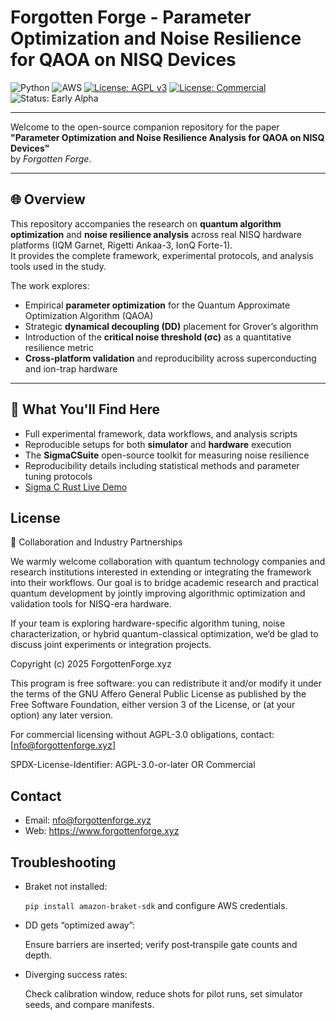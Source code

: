 # Forgotten Forge - Parameter Optimization and Noise Resilience for QAOA on NISQ Devices

![Python](https://img.shields.io/badge/Python-3.11-blue?logo=python)
![AWS](https://img.shields.io/badge/AWS-Cloud-orange?logo=amazonaws)
[![License: AGPL v3](https://img.shields.io/badge/License-AGPL%20v3-blue.svg)](https://www.gnu.org/licenses/agpl-3.0.en.html)
[![License: Commercial](https://img.shields.io/badge/License-Commercial-orange)](LICENSE-COMMERCIAL.txt)
![Status: Early Alpha](https://img.shields.io/badge/status-early--alpha-red)



---
Welcome to the open-source companion repository for the paper  
**"Parameter Optimization and Noise Resilience Analysis for QAOA on NISQ Devices"**  
by *Forgotten Forge*.


---

## 🌐 Overview

This repository accompanies the research on **quantum algorithm optimization** and **noise resilience analysis** across real NISQ hardware platforms (IQM Garnet, Rigetti Ankaa-3, IonQ Forte-1).  
It provides the complete framework, experimental protocols, and analysis tools used in the study.

The work explores:
- Empirical **parameter optimization** for the Quantum Approximate Optimization Algorithm (QAOA)
- Strategic **dynamical decoupling (DD)** placement for Grover’s algorithm
- Introduction of the **critical noise threshold (σc)** as a quantitative resilience metric
- **Cross-platform validation** and reproducibility across superconducting and ion-trap hardware

---

## 🧠 What You'll Find Here

- Full experimental framework, data workflows, and analysis scripts  
- Reproducible setups for both **simulator** and **hardware** execution  
- The **SigmaCSuite** open-source toolkit for measuring noise resilience  
- Reproducibility details including statistical methods and parameter tuning protocols  
- [Sigma C Rust Live Demo](https://play.rust-lang.org/?version=stable&mode=debug&edition=2024&gist=d8c088f6eaeb5c421674154e3ea40653)

## License
🤝 Collaboration and Industry Partnerships

We warmly welcome collaboration with quantum technology companies and research institutions interested in extending or integrating the framework into their workflows.
Our goal is to bridge academic research and practical quantum development by jointly improving algorithmic optimization and validation tools for NISQ-era hardware.

If your team is exploring hardware-specific algorithm tuning, noise characterization, or hybrid quantum-classical optimization, we’d be glad to discuss joint experiments or integration projects.

Copyright (c) 2025 ForgottenForge.xyz

This program is free software: you can redistribute it and/or modify
it under the terms of the GNU Affero General Public License as published
by the Free Software Foundation, either version 3 of the License, or
(at your option) any later version.

For commercial licensing without AGPL-3.0 obligations, contact:
[nfo@forgottenforge.xyz]

SPDX-License-Identifier: AGPL-3.0-or-later OR Commercial


## Contact

- Email: nfo@forgottenforge.xyz
- Web: https://www.forgottenforge.xyz

## Troubleshooting

- Braket not installed:
    
    `pip install amazon-braket-sdk` and configure AWS credentials.
    
- DD gets “optimized away”:
    
    Ensure barriers are inserted; verify post‑transpile gate counts and depth.
    
- Diverging success rates:
    
    Check calibration window, reduce shots for pilot runs, set simulator seeds, and compare manifests.
    
